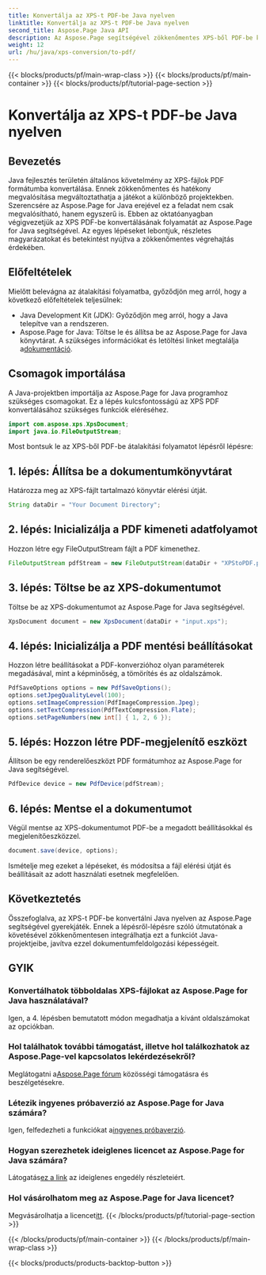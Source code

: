 ```yaml
---
title: Konvertálja az XPS-t PDF-be Java nyelven
linktitle: Konvertálja az XPS-t PDF-be Java nyelven
second_title: Aspose.Page Java API
description: Az Aspose.Page segítségével zökkenőmentes XPS-ből PDF-be konvertálást oldhat fel Java nyelven. Kövesse lépésről lépésre útmutatónkat a hatékony és pontos dokumentumfeldolgozás érdekében.
weight: 12
url: /hu/java/xps-conversion/to-pdf/
---
```


{{< blocks/products/pf/main-wrap-class >}}
{{< blocks/products/pf/main-container >}}
{{< blocks/products/pf/tutorial-page-section >}}

# Konvertálja az XPS-t PDF-be Java nyelven

## Bevezetés
Java fejlesztés területén általános követelmény az XPS-fájlok PDF formátumba konvertálása. Ennek zökkenőmentes és hatékony megvalósítása megváltoztathatja a játékot a különböző projektekben. Szerencsére az Aspose.Page for Java erejével ez a feladat nem csak megvalósítható, hanem egyszerű is.
Ebben az oktatóanyagban végigvezetjük az XPS PDF-be konvertálásának folyamatát az Aspose.Page for Java segítségével. Az egyes lépéseket lebontjuk, részletes magyarázatokat és betekintést nyújtva a zökkenőmentes végrehajtás érdekében.
## Előfeltételek
Mielőtt belevágna az átalakítási folyamatba, győződjön meg arról, hogy a következő előfeltételek teljesülnek:
- Java Development Kit (JDK): Győződjön meg arról, hogy a Java telepítve van a rendszeren.
-  Aspose.Page for Java: Töltse le és állítsa be az Aspose.Page for Java könyvtárat. A szükséges információkat és letöltési linket megtalálja a[dokumentáció](https://reference.aspose.com/page/java/).
## Csomagok importálása
A Java-projektben importálja az Aspose.Page for Java programhoz szükséges csomagokat. Ez a lépés kulcsfontosságú az XPS PDF konvertálásához szükséges funkciók eléréséhez.
```java
import com.aspose.xps.XpsDocument;
import java.io.FileOutputStream;
```
Most bontsuk le az XPS-ből PDF-be átalakítási folyamatot lépésről lépésre:
## 1. lépés: Állítsa be a dokumentumkönyvtárat
Határozza meg az XPS-fájlt tartalmazó könyvtár elérési útját.
```java
String dataDir = "Your Document Directory";
```
## 2. lépés: Inicializálja a PDF kimeneti adatfolyamot
Hozzon létre egy FileOutputStream fájlt a PDF kimenethez.
```java
FileOutputStream pdfStream = new FileOutputStream(dataDir + "XPStoPDF.pdf");
```
## 3. lépés: Töltse be az XPS-dokumentumot
Töltse be az XPS-dokumentumot az Aspose.Page for Java segítségével.
```java
XpsDocument document = new XpsDocument(dataDir + "input.xps");
```
## 4. lépés: Inicializálja a PDF mentési beállításokat
Hozzon létre beállításokat a PDF-konverzióhoz olyan paraméterek megadásával, mint a képminőség, a tömörítés és az oldalszámok.
```java
PdfSaveOptions options = new PdfSaveOptions();
options.setJpegQualityLevel(100);
options.setImageCompression(PdfImageCompression.Jpeg);
options.setTextCompression(PdfTextCompression.Flate);
options.setPageNumbers(new int[] { 1, 2, 6 });
```
## 5. lépés: Hozzon létre PDF-megjelenítő eszközt
Állítson be egy renderelőeszközt PDF formátumhoz az Aspose.Page for Java segítségével.
```java
PdfDevice device = new PdfDevice(pdfStream);
```
## 6. lépés: Mentse el a dokumentumot
Végül mentse az XPS-dokumentumot PDF-be a megadott beállításokkal és megjelenítőeszközzel.
```java
document.save(device, options);
```
Ismételje meg ezeket a lépéseket, és módosítsa a fájl elérési útját és beállításait az adott használati esetnek megfelelően.
## Következtetés
Összefoglalva, az XPS-t PDF-be konvertálni Java nyelven az Aspose.Page segítségével gyerekjáték. Ennek a lépésről-lépésre szóló útmutatónak a követésével zökkenőmentesen integrálhatja ezt a funkciót Java-projektjeibe, javítva ezzel dokumentumfeldolgozási képességeit.

## GYIK
### Konvertálhatok többoldalas XPS-fájlokat az Aspose.Page for Java használatával?
Igen, a 4. lépésben bemutatott módon megadhatja a kívánt oldalszámokat az opciókban.
### Hol találhatok további támogatást, illetve hol találkozhatok az Aspose.Page-vel kapcsolatos lekérdezésekről?
 Meglátogatni a[Aspose.Page fórum](https://forum.aspose.com/c/page/39) közösségi támogatásra és beszélgetésekre.
### Létezik ingyenes próbaverzió az Aspose.Page for Java számára?
 Igen, felfedezheti a funkciókat a[ingyenes próbaverzió](https://releases.aspose.com/).
### Hogyan szerezhetek ideiglenes licencet az Aspose.Page for Java számára?
 Látogatás[ez a link](https://purchase.aspose.com/temporary-license/) az ideiglenes engedély részleteiért.
### Hol vásárolhatom meg az Aspose.Page for Java licencet?
 Megvásárolhatja a licencet[itt](https://purchase.aspose.com/buy).
{{< /blocks/products/pf/tutorial-page-section >}}

{{< /blocks/products/pf/main-container >}}
{{< /blocks/products/pf/main-wrap-class >}}

{{< blocks/products/products-backtop-button >}}
